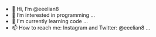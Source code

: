 - 👋 Hi, I’m @eeelian8
- 👀 I’m interested in programming ...
- 🌱 I'm currently learning code ...
- 📫 How to reach me: Instagram and Twitter: @eeelian8 ...

<!---
eeelian8/eeelian8 is a ✨ special ✨ repository because its `README.md` (this file) appears on your GitHub profile.
You can click the Preview link to take a look at your changes.
--->
